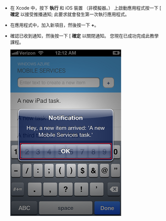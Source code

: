 
* 在 Xcode 中，按下 **執行** 和 iOS 裝置 （非模擬器。） 上啟動應用程式按一下 [ **確定** 以接受推播通知; 此要求就會發生第一次執行應用程式。

* 在應用程式中，加入新項目，然後按一下 **+**。

* 確認已收到通知，然後按一下 [ **確定** 以關閉通知。 您現在已成功完成此教學課程。

    ![](../articles/media/mobile-services-ios-get-started-push/mobile-quickstart-push3-ios.png)


